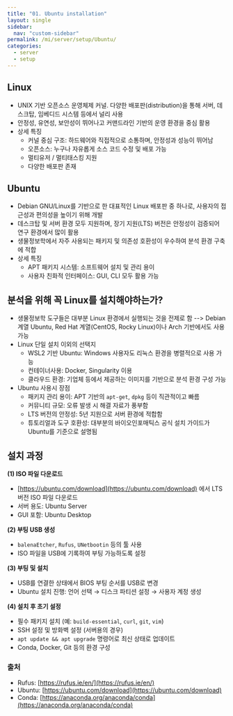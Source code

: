 ```yaml
---
title: "01. Ubuntu installation"
layout: single
sidebar:
  nav: "custom-sidebar"
permalink: /mi/server/setup/Ubuntu/
categories:
  - server
  - setup
---
```


## Linux

- UNIX 기반 오픈소스 운영체제 커널. 다양한 배포판(distribution)을 통해 서버, 데스크탑, 임베디드 시스템 등에서 널리 사용
- 안정성, 유연성, 보안성이 뛰어나고 커맨드라인 기반의 운영 환경을 중심 활용
- 상세 특징
  - 커널 중심 구조: 하드웨어와 직접적으로 소통하며, 안정성과 성능이 뛰어남
  - 오픈소스: 누구나 자유롭게 소스 코드 수정 및 배포 가능
  - 멀티유저 / 멀티태스킹 지원
  - 다양한 배포판 존재


## Ubuntu

- Debian GNU/Linux를 기반으로 한 대표적인 Linux 배포판 중 하나로, 사용자의 접근성과 편의성을 높이기 위해 개발
- 데스크탑 및 서버 환경 모두 지원하며, 장기 지원(LTS) 버전은 안정성이 검증되어 연구 환경에서 많이 활용
- 생물정보학에서 자주 사용되는 패키지 및 의존성 호환성이 우수하여 분석 환경 구축에 적합
- 상세 특징
  - APT 패키지 시스템: 소프트웨어 설치 및 관리 용이
  - 사용자 친화적 인터페이스: GUI, CLI 모두 활용 가능


## 분석을 위해 꼭 Linux를 설치해야하는가?

  - 생물정보학 도구들은 대부분 Linux 환경에서 실행되는 것을 전제로 함 --> Debian 계열 Ubuntu, Red Hat 계열(CentOS, Rocky Linux)이나 Arch 기반에서도 사용 가능
  - Linux 단일 설치 이외의 선택지
     - WSL2 기반 Ubuntu: Windows 사용자도 리눅스 환경을 병렬적으로 사용 가능
     - 컨테이너사용: Docker, Singularity 이용 
     - 클라우드 환경: 기업체 등에서 제공하는 이미지를 기반으로 분석 환경 구성 가능
  - Ubuntu 사용시 장점
     - 패키지 관리 용이: APT 기반의 `apt-get`, `dpkg` 등이 직관적이고 빠름  
     - 커뮤니티 규모: 오류 발생 시 해결 자료가 풍부함  
     - LTS 버전의 안정성: 5년 지원으로 서버 환경에 적합함  
     - 튜토리얼과 도구 호환성: 대부분의 바이오인포매틱스 공식 설치 가이드가 Ubuntu를 기준으로 설명됨


## 설치 과정  

   **(1) ISO 파일 다운로드**  
   - [https://ubuntu.com/download](https://ubuntu.com/download) 에서 LTS 버전 ISO 파일 다운로드  
   - 서버 용도: Ubuntu Server  
   - GUI 포함: Ubuntu Desktop  
   
   **(2) 부팅 USB 생성**  
   - `balenaEtcher`, `Rufus`, `UNetbootin` 등의 툴 사용  
   - ISO 파일을 USB에 기록하여 부팅 가능하도록 설정

   **(3) 부팅 및 설치**  
   - USB를 연결한 상태에서 BIOS 부팅 순서를 USB로 변경  
   - Ubuntu 설치 진행: 언어 선택 → 디스크 파티션 설정 → 사용자 계정 생성

   **(4) 설치 후 초기 설정**  
   - 필수 패키지 설치 (예: `build-essential`, `curl`, `git`, `vim`)  
   - SSH 설정 및 방화벽 설정 (서버용의 경우)  
   - `apt update && apt upgrade` 명령어로 최신 상태로 업데이트  
   - Conda, Docker, Git 등의 환경 구성



### 출처
  - Rufus: [https://rufus.ie/en/](https://rufus.ie/en/)
  - Ubuntu: [https://ubuntu.com/download](https://ubuntu.com/download)
  - Conda: [https://anaconda.org/anaconda/conda](https://anaconda.org/anaconda/conda)
